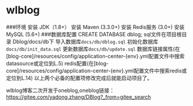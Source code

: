 # wlblog
###环境
安装 JDK（1.8+）
安装 Maven (3.3.0+)
安装 Redis服务 (3.0+)
安装 MySQL (5.6+)
###数据库配置
CREATE DATABASE dblog;
sql文件在项目根目录 Dblog/docs/db下
 导入数据库`docs/db/dblog.sql`
 初始化数据库`docs/db/init_data.sql`
 更新数据库`docs/db/update.sql`
数据库链接属性(在[blog-core]/resources/config/application-center-{env}.yml配置文件中搜索datasource或定位到L.5)
redis配置(在[blog-core]/resources/config/application-center-{env}.yml配置文件中搜索redis或定位到L.14)
以上两个必备的配置项修改完成后就能启动项目了。











wlblog博客二次开发于oneblog,oneblog链接：https://gitee.com/yadong.zhang/DBlog?_from=gitee_search

